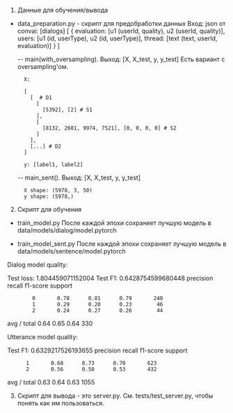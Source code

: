 1. Данные для обучения/вывода

- data_preparation.py - скрипт для предобработки данных
  Вход: json от convai: [dialogs]
    [
      {
        evaluation: [u1 (userId, quality), u2 (userId, quality)],
        users: [u1 (id, userType), u2 (id, userType)],
        thread: [text (text, userId, evaluation)]
      }
    ]

  -- main(with_oversampling). Выход: [X, X_test, y, y_test]
     Есть вариант с oversampling'ом.

    ```
      X:

      [
        [  # D1
          [
            [5392], [2] # S1
          ],
          [
            [8132, 2601, 9974, 7521], [0, 0, 0, 0] # S2
          ]
        ],
        [...] # D2
      ]

      y: [label1, label2]
    ```

  -- main_sent(). Выход: [X, X_test, y, y_test]

    ```
      X shape: (5978, 3, 50)
      y shape: (5978,)
    ```


2. Скрипт для обучения

  - train_model.py
  После каждой эпохи сохраняет лучшую модель в data/models/dialog/model.pytorch

  - train_model_sent.py
  После каждой эпохи сохраняет лучшую модель в data/models/sentence/model.pytorch


  Dialog model quality:

  Test loss: 1.804459071152004
  Test F1: 0.6428754599680448
               precision    recall  f1-score   support

            0       0.78      0.81      0.79       240
            1       0.29      0.20      0.23        46
            2       0.24      0.27      0.26        44

  avg / total       0.64      0.65      0.64       330


  Utterance model quality:

Test F1: 0.6329217526193655
             precision    recall  f1-score   support

          1       0.68      0.73      0.70       623
          2       0.56      0.50      0.53       432

avg / total       0.63      0.64      0.63      1055




3. Скрипт для вывода - это server.py.
См. tests/test_server.py, чтобы понять как им пользоваться.
